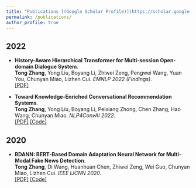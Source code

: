 ```yaml
---
title: "Publications [(Google Scholar Profile)](https://scholar.google.com/citations?user=0kHm9RcAAAAJ&hl=en)"
permalink: /publications/
author_profile: true
---
```

## 2022
* <b>History-Aware Hierarchical Transformer for Multi-session Open-domain Dialogue System</b>.<br>
<b>Tong Zhang</b>, Yong Liu, Boyang Li, Zhiwei Zeng, Pengwei Wang, Yuan You, Chunyan Miao, Lizhen Cui. 
<i>EMNLP 2022 (Findings)</i>.<br>
[[PDF]](https://arxiv.org/pdf/2302.00907)

* <b>Toward Knowledge-Enriched Conversational Recommendation Systems</b>.<br>
<b>Tong Zhang</b>, Yong Liu, Boyang Li, Peixiang Zhong, Chen Zhang, Hao Wang, Chunyan Miao. 
<i>NLP4ConvAI 2022</i>.<br>
[[PDF]](https://aclanthology.org/2022.nlp4convai-1.17/)
[[Code]](https://github.com/xiaolan98/KECRS)

## 2020

* <b>BDANN: BERT-Based Domain Adaptation Neural Network for Multi-Modal Fake News Detection</b>.<br>
<b>Tong Zhang</b>, Di Wang, Huanhuan Chen, Zhiwei Zeng, Wei Guo, Chunyan Miao, Lizhen Cui. 
<i>IEEE IJCNN 2020</i>.<br>
[[PDF]](https://ieeexplore.ieee.org/abstract/document/9206973)
[[Code]](https://github.com/xiaolan98/BDANN-IJCNN2020)
